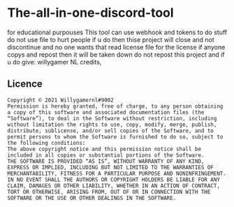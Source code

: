 # The-all-in-one-discord-tool
for educational purpouses
This tool can use webhook and tokens to do stuff do not use file to hurt people if u do then thise project will close and not
discontinue and no one wants that read license file for the license if anyone copys and repost then it will be taken down do not 
repost this project and if u do give: willygamer NL credits, 
## Licence

```
Copyright © 2021 Willygamernl#9002
Permission is hereby granted, free of charge, to any person obtaining a copy of this software and associated documentation files (the “Software”), to deal in the Software without restriction, including without limitation the rights to use, copy, modify, merge, publish, distribute, sublicense, and/or sell copies of the Software, and to permit persons to whom the Software is furnished to do so, subject to the following conditions:
The above copyright notice and this permission notice shall be included in all copies or substantial portions of the Software.
THE SOFTWARE IS PROVIDED “AS IS”, WITHOUT WARRANTY OF ANY KIND, EXPRESS OR IMPLIED, INCLUDING BUT NOT LIMITED TO THE WARRANTIES OF MERCHANTABILITY, FITNESS FOR A PARTICULAR PURPOSE AND NONINFRINGEMENT. IN NO EVENT SHALL THE AUTHORS OR COPYRIGHT HOLDERS BE LIABLE FOR ANY CLAIM, DAMAGES OR OTHER LIABILITY, WHETHER IN AN ACTION OF CONTRACT, TORT OR OTHERWISE, ARISING FROM, OUT OF OR IN CONNECTION WITH THE SOFTWARE OR THE USE OR OTHER DEALINGS IN THE SOFTWARE.
